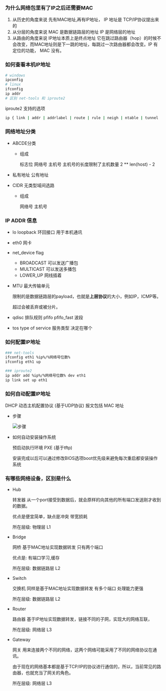 ### 为什么网络包里有了IP之后还需要MAC

1. 从历史的角度来说 先有MAC地址,再有IP地址， IP 地址是 TCP/IP协议提出来的
2. 从分层的角度来说 MAC 是数据链路层的地址 IP 是网络层的地址
3. 从路由的角度来说 IP地址本质上是终点地址 它在跳过路由器（hop）的时候不会改变，而MAC地址则是下一跳的地址，每跳过一次路由器都会改变。IP 有定位的功能， MAC 没有。



### 如何查看本机IP地址

``` bash
# windows
ipconfig
# linux
ifconfig
ip addr 
# 区别 net-tools 和 iproute2
```

iproute2 支持的选项

```bash
ip { link | addr | addrlabel | route | rule | neigh | ntable | tunnel | maddr | mroute | mrule | monitor | xfrm | token }
```

### 网络地址分类

- ABCDE分类 

  - 组成

     标志位 网络号 主机号 主机号的长度限制了主机数量 2 ** len(host) - 2

- 私有地址 公有地址

- CIDR 无类型域间选路

  - 组成

    网络号 主机号

###  IP ADDR 信息

- lo loopback 环回接口 用于本机通讯

- eth0 网卡

- net_device flag 

  - BROADCAST 可以发送广播包
  - MULTICAST 可以发送多播包
  - LOWER_UP 网线插着

- MTU 最大传输单元 

  限制的是数据链路层的payload，也就是**上层协议**的大小，例如IP，ICMP等。

  超过会被丢弃或被分片。

- qdisc 排队规则 pfifo pfifo_fast 波段

- tos type of service 服务类型 决定在哪个



### 如何配置IP地址

``` bash
### net-tools
ifconfig eth1 %ip%/%网络号位数%
ifconfig eth1 up 

### iproute2
ip addr add %ip%/%网络号位数% dev eth1
ip link set up eth1
```



### 如何自动配置IP地址

DHCP 动态主机配置协议 (基于UDP协议) 报文包括 MAC 地址

- 步骤

  ![步骤](https://bkimg.cdn.bcebos.com/pic/5ab5c9ea15ce36d3d5e5e08939f33a87e850b1a1?x-bce-process=image/resize,m_lfit,w_640,limit_1/format,f_auto)

- 如何自动安装操作系统

  预启动执行环境 PXE (基于tftp)

  安装完成以后可以通过修改BIOS选项boot优先级来避免每次重启都安装操作系统




### 有哪些网络设备，区别是什么

- Hub  

  转发器  从一个port接受到数据后，就会原样的向其他的所有端口发送刚才收到的数据。

  优点是便宜简单，缺点是冲突 带宽损耗 

  所在层级: 物理层 L1

- Bridge

  网桥 基于MAC地址实现数据转发 只有两个端口

  优点是: 有端口学习,缓存

  所在层级: 数据链路层 L2

- Switch

  交换机 同样是基于MAC地址实现数据转发 有多个端口 处理能力更强

  所在层级: 数据链路层 L2

- Router

  路由器 基于IP地址实现数据转发，链接不同的子网，实现大的网络互联，

  所在层级: 网络层 L3

- Gateway

  网关 用来连接两个不同的网络，这两个网络可能采用了不同的网络协议在通讯。

  由于现在的网络基本都是基于TCP/IP的协议进行通信的，所以，当前常见的路由器，也就充当了网关的角色。

  所在层级: 网络层 L3